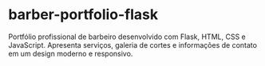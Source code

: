 # barber-portfolio-flask
Portfólio profissional de barbeiro desenvolvido com Flask, HTML, CSS e JavaScript. Apresenta serviços, galeria de cortes e informações de contato em um design moderno e responsivo.
